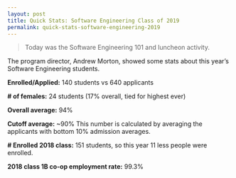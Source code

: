 ```yaml
---
layout: post
title: Quick Stats: Software Engineering Class of 2019
permalink: quick-stats-software-engineering-2019
---
```


>Today was the Software Engineering 101 and luncheon activity.

The program director, Andrew Morton, showed some stats about this year’s Software Engineering students.

**Enrolled/Applied:** 140 students vs 640 applicants

**# of females:** 24 students (17% overall, tied for highest ever)

**Overall average:** 94%

**Cutoff average:** ~90% This number is calculated by averaging the applicants with bottom 10% admission averages.

**# Enrolled 2018 class:** 151 students, so this year 11 less people were enrolled.

**2018 class 1B co-op employment rate:** 99.3%
